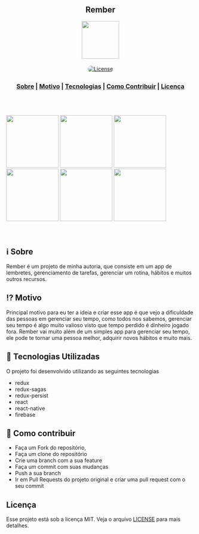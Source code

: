 <h2 align="center">
Rember
</h2>

<p align="center"> 
<img src="https://i.ibb.co/kX4XS9v/icon.png" width="100" heigth="100">
</p>
<div align="center">
  <p>
    <a href="LICENSE" >
      <img alt="License" src="https://img.shields.io/badge/license-MIT-%23F8952D"       style="max-width:100%;border: 5px solid transparent;border-radius: 20px;">
    </a>
  </p>
</div>

<h3 align="center">  
  <a href="#information_source-sobre">Sobre</a> |
  <a href="#interrobang-motivo">Motivo</a> | 
  <a href="#rocket-tecnologias-utilizadas">Tecnologias</a> | 
  <a href="#link-como-contribuir">Como Contribuir</a> | 
  <a href="#licença">Licença</a> 
</h3>

<br/>
<br/>
<br/>

<div style={display: flex, flex-direction:row, justify-content: center, align-items: center}>
  <img src="https://i.ibb.co/NTQWm58/Simulator-Screen-Shot-i-Phone-11-2020-05-31-at-13-12-25.png" width="140" />
  <img src="https://i.ibb.co/PC8fssm/Simulator-Screen-Shot-i-Phone-11-2020-05-31-at-13-12-31.png" width="140" />
  <img src="https://i.ibb.co/QkJLmwf/Simulator-Screen-Shot-i-Phone-11-2020-05-31-at-14-13-11.png" width="140" />
  <img src="https://i.ibb.co/QM3hJbx/Simulator-Screen-Shot-i-Phone-11-2020-05-31-at-13-18-34.png" width="140" />
  <img src="https://i.ibb.co/H4MSv6x/Simulator-Screen-Shot-i-Phone-11-2020-05-31-at-13-18-38.png" width="140" />
  <img src="https://i.ibb.co/17DWSNK/Simulator-Screen-Shot-i-Phone-11-2020-05-31-at-13-18-43.png" width="140" />
</div>

<br/>
<br/>

## :information_source: Sobre

Rember é um projeto de minha autoria, que consiste em um app de lembretes, gerenciamento de tarefas, gerenciar um rotina, hábitos e muitos outros recursos.

## :interrobang: Motivo

Principal motivo para eu ter a ideia e criar esse app é que vejo a dificuldade das pessoas em gerenciar seu tempo, como todos nos sabemos, gerenciar seu tempo é algo muito valioso visto que tempo perdido é dinheiro jogado fora. Rember vai muito além de um simples app para gerenciar seu tempo, ele pode te tornar uma pessoa melhor, adquirir novos hábitos e muito mais. 

## :rocket: Tecnologias Utilizadas

O projeto foi desenvolvido utilizando as seguintes tecnologias

- redux
- redux-sagas
- redux-persist
- react
- react-native
- firebase

## :link: Como contribuir

- Faça um Fork do repositório,
- Faça um clone do repositório
- Crie uma branch com a sua feature
- Faça um commit com suas mudanças
- Push a sua branch
- Ir em Pull Requests do projeto original e criar uma pull request com o seu commit

## Licença
Esse projeto está sob a licença MIT. Veja o arquivo [LICENSE](LICENSE) para mais detalhes.
